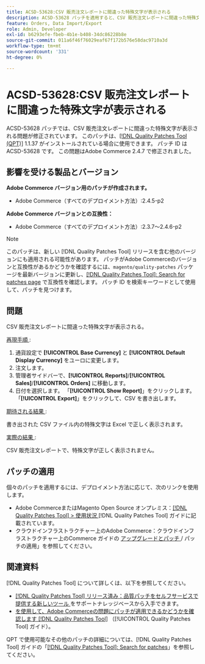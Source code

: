 ```yaml
---
title: ACSD-53628:CSV 販売注文レポートに間違った特殊文字が表示される
description: ACSD-53628 パッチを適用すると、CSV 販売注文レポートに間違った特殊文字が表示されるAdobe Commerceの問題を修正できます。
feature: Orders, Data Import/Export
role: Admin, Developer
exl-id: b6293efe-fbeb-4b1e-b408-34dc86228b8e
source-git-commit: 011a6f46f76029eaf67f172b576e58dac9710a3d
workflow-type: tm+mt
source-wordcount: '331'
ht-degree: 0%

---
```


# ACSD-53628:CSV 販売注文レポートに間違った特殊文字が表示される

ACSD-53628 パッチでは、CSV 販売注文レポートに間違った特殊文字が表示される問題が修正されています。 このパッチは、[[!DNL Quality Patches Tool (QPT)]](https://experienceleague.adobe.com/en/docs/commerce-operations/tools/quality-patches-tool/quality-patches-tool-to-self-serve-quality-patches) 1.1.37 がインストールされている場合に使用できます。 パッチ ID は ACSD-53628 です。 この問題はAdobe Commerce 2.4.7 で修正されました。

## 影響を受ける製品とバージョン

**Adobe Commerce バージョン用のパッチが作成されます。**

* Adobe Commerce（すべてのデプロイメント方法）:2.4.5-p2

**Adobe Commerce バージョンとの互換性：**

* Adobe Commerce（すべてのデプロイメント方法）:2.3.7～2.4.6-p2

>[!NOTE]
>
>このパッチは、新しい [!DNL Quality Patches Tool] リリースを含む他のバージョンにも適用される可能性があります。 パッチがAdobe Commerceのバージョンと互換性があるかどうかを確認するには、`magento/quality-patches` パッケージを最新バージョンに更新し、[[!DNL Quality Patches Tool]: Search for patches page](https://experienceleague.adobe.com/tools/commerce-quality-patches/index.html) で互換性を確認します。 パッチ ID を検索キーワードとして使用して、パッチを見つけます。

## 問題

CSV 販売注文レポートに間違った特殊文字が表示される。

<u> 再現手順 </u>:

1. 通貨設定で **[!UICONTROL Base Currency]** と **[!UICONTROL Default Display Currency]** をユーロに変更します。
1. 注文します。
1. 管理者サイドバーで、**[!UICONTROL Reports]**/**[!UICONTROL Sales]**/**[!UICONTROL Orders]** に移動します。
1. 日付を選択します。 「**[!UICONTROL Show Report]**」をクリックします。 「**[!UICONTROL Export]**」をクリックして、CSV を書き出します。

<u> 期待される結果 </u>:

書き出された CSV ファイル内の特殊文字は Excel で正しく表示されます。

<u> 実際の結果 </u>:

CSV 販売注文レポートで、特殊文字が正しく表示されません。


## パッチの適用

個々のパッチを適用するには、デプロイメント方法に応じて、次のリンクを使用します。

* Adobe CommerceまたはMagento Open Source オンプレミス：[[!DNL Quality Patches Tool] > 使用状況 ](/help/tools/quality-patches-tool/usage.md)[!DNL Quality Patches Tool] ガイドに記載されています。
* クラウドインフラストラクチャー上のAdobe Commerce：クラウドインフラストラクチャー上のCommerce ガイドの [ アップグレードとパッチ ](https://experienceleague.adobe.com/docs/commerce-cloud-service/user-guide/develop/upgrade/apply-patches.html)/ パッチの適用」を参照してください。

## 関連資料

[!DNL Quality Patches Tool] について詳しくは、以下を参照してください。

* [[!DNL Quality Patches Tool]  リリース済み：品質パッチをセルフサービスで提供する新しいツール ](https://experienceleague.adobe.com/en/docs/commerce-operations/tools/quality-patches-tool/quality-patches-tool-to-self-serve-quality-patches) をサポートナレッジベースから入手できます。
* [ を使用して、Adobe Commerceの問題にパッチが適用できるかどうかを確認します  [!DNL Quality Patches Tool]](/help/tools/quality-patches-tool/patches-available-in-qpt/check-patch-for-magento-issue-with-magento-quality-patches.md) （[!UICONTROL Quality Patches Tool] ガイド）。


QPT で使用可能なその他のパッチの詳細については、[!DNL Quality Patches Tool] ガイドの「[[!DNL Quality Patches Tool]: Search for patches](https://experienceleague.adobe.com/tools/commerce-quality-patches/index.html)」を参照してください。
